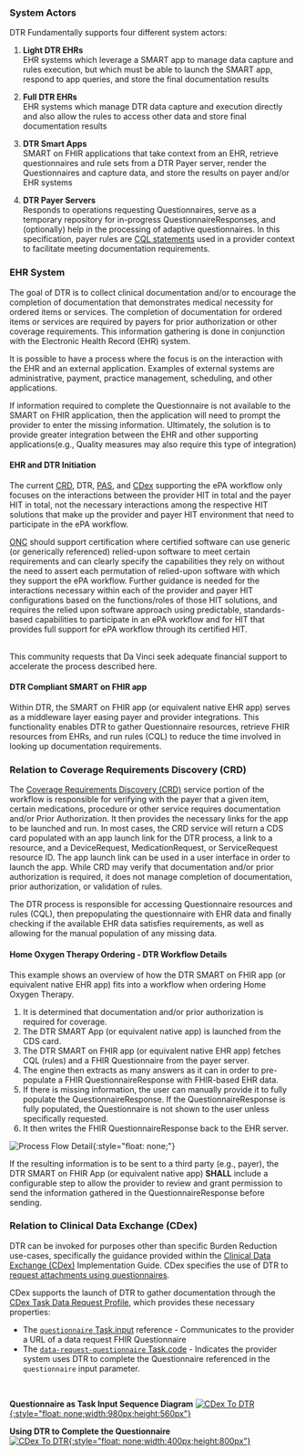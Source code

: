 <!-- ============ Formatting ===================================== -->
<style>
.pbox{
    background-color: rgb(230, 230, 210, 0.3); 
    border-style: solid; 
    border-width: thin;  
    padding: 10px; 
    border-radius: 10px; 
    border-color: gainsboro;
 }

.notebox{
    background-color: rgb(240, 248, 255, 0.6); 
    border-left: double silver;
    border-radius: 5px; 
    padding-left: 15px; 
    padding-top: 10px;
 }

  table, th, td 
  {
    border: 1px solid gainsboro; 
  }
  th {
    background: ivory; 
    padding-left: 3px;
    padding-right: 3px;
  }
</style>
<!-- ============================================================== -->

### System Actors
DTR Fundamentally supports four different system actors:

1. **Light DTR EHRs**  
EHR systems which leverage a SMART app to manage data capture and rules execution, but which must be able to launch the SMART app, respond to app queries, and store the final documentation results  

2. **Full DTR EHRs**  
EHR systems which manage DTR data capture and execution directly and also allow the rules to access other data and store final documentation results  

3. **DTR Smart Apps**  
SMART on FHIR applications that take context from an EHR, retrieve questionnaires and rule sets from a DTR Payer server, render the Questionnaires and capture data, and store the results on payer and/or EHR systems  

4. **DTR Payer Servers**  
Responds to operations requesting Questionnaires, serve as a temporary repository for in-progress QuestionnaireResponses, and (optionally) help in the processing of adaptive questionnaires.  In this specification, payer rules are [CQL statements](https://cql.hl7.org//) used in a provider context to facilitate meeting documentation requirements.   

### EHR System
The goal of DTR is to collect clinical documentation and/or to encourage the completion of documentation that demonstrates medical necessity for ordered items or services. The completion of documentation for ordered items or services are required by payers for prior authorization or other coverage requirements.  This information gathering is done in conjunction with the Electronic Health Record (EHR) system.

It is possible to have a process where the focus is on the interaction with the EHR and an external application. Examples of external systems are administrative, payment, practice management, scheduling, and other applications.

If information required to complete the Questionnaire is not available to the SMART on FHIR application, then the application will need to prompt the provider to enter the missing information. Ultimately, the solution is to provide greater integration between the EHR and other supporting applications(e.g., Quality measures may also require this type of integration)

#### EHR and DTR Initiation
The current [CRD](https://build.fhir.org/ig/HL7/davinci-crd/), DTR, [PAS](http://build.fhir.org/ig/HL7/davinci-pas/), and [CDex](http://build.fhir.org/ig/HL7/davinci-ecdx/) supporting the ePA workflow only focuses on the interactions between the provider HIT in total and the payer HIT in total, not the necessary interactions among the respective HIT solutions that make up the provider and payer HIT environment that need to participate in the ePA workflow.

[ONC](https://www.healthit.gov/) should support certification where certified software can use generic (or generically referenced) relied-upon software to meet certain requirements and can clearly specify the capabilities they rely on without the need to assert each permutation of relied-upon software with which they support the ePA workflow.  Further guidance is needed for the interactions necessary within each of the provider and payer HIT configurations based on the functions/roles of those HIT solutions, and requires the relied upon software approach using predictable, standards-based capabilities to participate in an ePA workflow and for HIT that provides full support for ePA workflow through its certified HIT. 

<div markdown="1" class="stu-note">
<br>
This community requests that Da Vinci seek adequate financial support to accelerate the process described here.
</div>


#### DTR Compliant SMART on FHIR app
Within DTR, the SMART on FHIR app (or equivalent native EHR app) serves as a middleware layer easing payer and provider integrations. This functionality enables DTR to gather Questionnaire resources, retrieve FHIR resources from EHRs, and run rules (CQL) to reduce the time involved in looking up documentation requirements.

### Relation to Coverage Requirements Discovery (CRD)
The [Coverage Requirements Discovery (CRD)](http://hl7.org/fhir/us/davinci-crd/) service portion of the workflow is responsible for verifying with the payer that a given item, certain medications, procedure or other service requires documentation and/or Prior Authorization. It then provides the necessary links for the app to be launched and run. In most cases, the CRD service will return a CDS card populated with an app launch link for the DTR process, a link to a resource, and a DeviceRequest, MedicationRequest, or ServiceRequest resource ID. The app launch link can be used in a user interface in order to launch the app. While CRD may verify that documentation and/or prior authorization is required, it does not manage completion of documentation, prior authorization, or validation of rules.

The DTR process is responsible for accessing Questionnaire resources and rules (CQL), then prepopulating the questionnaire with EHR data and finally checking if the available EHR data satisfies requirements, as well as allowing for the manual population of any missing data.

#### Home Oxygen Therapy Ordering - DTR Workflow Details
This example shows an overview of how the DTR SMART on FHIR app (or equivalent native EHR app) fits into a workflow when ordering Home Oxygen Therapy. 
   
1. It is determined that documentation and/or prior authorization is required for coverage.
2. The DTR SMART App (or equivalent native app) is launched from the CDS card. 
3. The DTR SMART on FHIR app (or equivalent native EHR app) fetches CQL (rules) and a FHIR Questionnaire from the payer server.
4. The engine then extracts as many answers as it can in order to pre-populate a FHIR QuestionnaireResponse with FHIR-based EHR data.
5. If there is missing information, the user can manually provide it to fully populate the QuestionnaireResponse. If the QuestionnaireResponse is fully populated, the Questionnaire is not shown to the user unless specifically requested.
6. It then writes the FHIR QuestionnaireResponse back to the EHR server.

![Process Flow Detail](DTR_Example_Workflow.png){:style="float: none;"}

If the resulting information is to be sent to a third party (e.g., payer), the DTR SMART on FHIR App (or equivalent native app) **SHALL** include a configurable step to allow the provider to review and grant permission to send the information gathered in the QuestionnaireResponse before sending.


### Relation to Clinical Data Exchange (CDex)  

DTR can be invoked for purposes other than specific Burden Reduction use-cases, specifically the guidance provided within the [Clinical Data Exchange (CDex)](https://hl7.org/fhir/us/davinci-cdex/index.html) Implementation Guide.  CDex specifies the use of DTR to [request attachments using questionnaires](https://hl7.org/fhir/us/davinci-cdex/requesting-attachments-questionnaire.html).  

CDex supports the launch of DTR to gather documentation through the [CDex Task Data Request Profile](http://build.fhir.org/ig/HL7/davinci-ecdx/StructureDefinition-cdex-task-data-request.html), which provides these necessary properties:
- The [`questionnaire` Task.input](http://build.fhir.org/ig/HL7/davinci-ecdx/StructureDefinition-cdex-task-data-request-definitions.html#diff_Task.input:questionnaire) reference - Communicates to the provider a URL of a data request FHIR Questionnaire  
- The [`data-request-questionnaire` Task.code](http://build.fhir.org/ig/HL7/davinci-ecdx/ValueSet-cdex-data-request-task-code.html) - Indicates the provider system uses DTR to complete the Questionnaire referenced in the `questionnaire` input parameter.  
<br>

**Questionnaire as Task Input Sequence Diagram**
[![CDex To DTR](http://build.fhir.org/ig/HL7/davinci-ecdx/taskbased-task-Q-summary.svg){:style="float: none;width:980px;height:560px"}](http://build.fhir.org/ig/HL7/davinci-ecdx/task-based-approach.html#using-questionnaire-as-task-input "Opens CDex Implementation Guide")


**Using DTR to Complete the Questionnaire**  
[![CDex To DTR](http://build.fhir.org/ig/HL7/davinci-ecdx/taskbased-task-Q-sequencediagram.svg){:style="float: none;width:400px;height:800px"}](http://build.fhir.org/ig/HL7/davinci-ecdx/taskbased-task-Q-sequencediagram.svg "View Image Larger")
